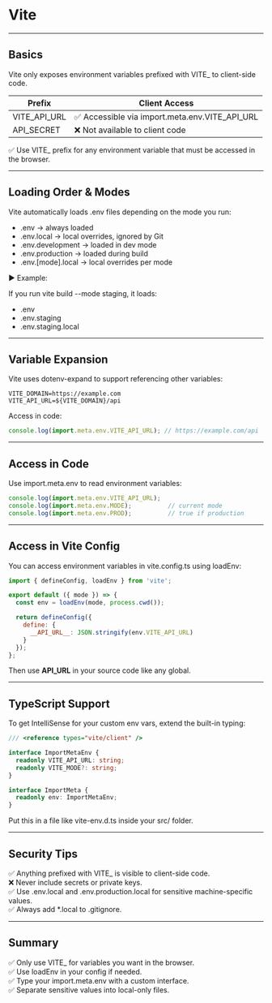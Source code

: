 # Vite

---

## Basics

<span class="emphasis">Vite</span> only exposes environment variables prefixed with <span class="codeSnip">VITE_</span> to client-side code.

<table class="notesTable">
  <thead>
    <tr class="tableHeader">
      <th class="tableCellHeader">Prefix</th>
      <th class="tableCellHeader">Client Access</th>
    </tr>
  </thead>
  <tbody>
    <tr>
      <td><span class="codeSnip">VITE_API_URL</span></td>
      <td>✅ Accessible via <span class="codeSnip">import.meta.env.VITE_API_URL</span></td>
    </tr>
    <tr>
      <td><span class="codeSnip">API_SECRET</span></td>
      <td>❌ Not available to client code</td>
    </tr>
  </tbody>
</table>

✅ Use <span class="codeSnip">VITE_</span> prefix for any environment variable that must be accessed in the browser.

---

## Loading Order & Modes

Vite automatically loads <span class="emphasis">.env</span> files depending on the mode you run:

- <span class="codeSnip">.env</span> → always loaded  
- <span class="codeSnip">.env.local</span> → local overrides, ignored by Git  
- <span class="codeSnip">.env.development</span> → loaded in dev mode  
- <span class="codeSnip">.env.production</span> → loaded during build  
- <span class="codeSnip">.env.[mode].local</span> → local overrides per mode

▶ Example:

If you run <span class="codeSnip">vite build --mode staging</span>, it loads:
- <span class="codeSnip">.env</span>
- <span class="codeSnip">.env.staging</span>
- <span class="codeSnip">.env.staging.local</span>

---

## Variable Expansion

Vite uses <span class="codeSnip">dotenv-expand</span> to support referencing other variables:

```dotenv
VITE_DOMAIN=https://example.com  
VITE_API_URL=${VITE_DOMAIN}/api  
```
Access in code:

```js
console.log(import.meta.env.VITE_API_URL); // https://example.com/api
```
---

## Access in Code

Use <span class="codeSnip">import.meta.env</span> to read environment variables:

```js
console.log(import.meta.env.VITE_API_URL);  
console.log(import.meta.env.MODE);          // current mode  
console.log(import.meta.env.PROD);          // true if production  
```

---

## Access in Vite Config

You can access environment variables in <span class="codeSnip">vite.config.ts</span> using <span class="codeSnip">loadEnv</span>:

```js
import { defineConfig, loadEnv } from 'vite';

export default ({ mode }) => {
  const env = loadEnv(mode, process.cwd());

  return defineConfig({
    define: {
      __API_URL__: JSON.stringify(env.VITE_API_URL)
    }
  });
};
```

Then use <span class="codeSnip">__API_URL__</span> in your source code like any global.

---

## TypeScript Support

To get IntelliSense for your custom env vars, extend the built-in typing:

```ts
/// <reference types="vite/client" />

interface ImportMetaEnv {
  readonly VITE_API_URL: string;
  readonly VITE_MODE?: string;
}

interface ImportMeta {
  readonly env: ImportMetaEnv;
}
```

Put this in a file like <span class="codeSnip">vite-env.d.ts</span> inside your <span class="codeSnip">src/</span> folder.

---

## Security Tips

✅ Anything prefixed with <span class="codeSnip">VITE_</span> is visible to client-side code.  
❌ Never include secrets or private keys.  
✅ Use <span class="codeSnip">.env.local</span> and <span class="codeSnip">.env.production.local</span> for sensitive machine-specific values.  
✅ Always add <span class="codeSnip">*.local</span> to <span class="codeSnip">.gitignore</span>.

---

## Summary

✅ Only use <span class="codeSnip">VITE_</span> for variables you want in the browser.  
✅ Use <span class="codeSnip">loadEnv</span> in your config if needed.  
✅ Type your <span class="codeSnip">import.meta.env</span> with a custom interface.  
✅ Separate sensitive values into local-only files.

